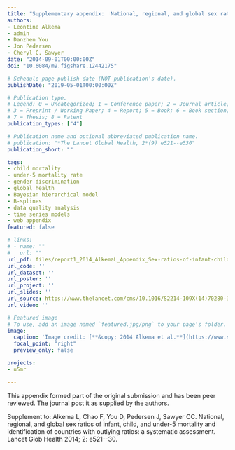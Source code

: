 ```yaml
---
title: "Supplementary appendix:  National, regional, and global sex ratios of infant, child, and under-5 mortality and identification of countries with outlying ratios: a systematic assessment"
authors:
- Leontine Alkema
- admin
- Danzhen You
- Jon Pedersen
- Cheryl C. Sawyer
date: "2014-09-01T00:00:00Z"
doi: "10.6084/m9.figshare.12442175"

# Schedule page publish date (NOT publication's date).
publishDate: "2019-05-01T00:00:00Z"

# Publication type.
# Legend: 0 = Uncategorized; 1 = Conference paper; 2 = Journal article;
# 3 = Preprint / Working Paper; 4 = Report; 5 = Book; 6 = Book section;
# 7 = Thesis; 8 = Patent
publication_types: ["4"]

# Publication name and optional abbreviated publication name.
# publication: "*The Lancet Global Health, 2*(9) e521--e530"
publication_short: ""

tags:
- child mortality
- under-5 mortality rate
- gender discrimination
- global health
- Bayesian hierarchical model
- B-splines
- data quality analysis
- time series models
- web appendix
featured: false

# links:
# - name: ""
#   url: ""
url_pdf: files/report1_2014_AlkemaL_Appendix_Sex-ratios-of-infant-child-and-under-5-mortality-and-identification-of-countries-with-outlying-ratios.pdf
url_code: ''
url_dataset: ''
url_poster: ''
url_project: ''
url_slides: ''
url_source: https://www.thelancet.com/cms/10.1016/S2214-109X(14)70280-3/attachment/f8888b19-ce87-4f68-8eba-8ccb90976b8f/mmc1.pdf
url_video: ''

# Featured image
# To use, add an image named `featured.jpg/png` to your page's folder. 
image:
  caption: 'Image credit: [**&copy; 2014 Alkema et al.**](https://www.sciencedirect.com/science/article/pii/S2214109X14702803)'
  focal_point: "right"
  preview_only: false

projects:
- u5mr

---
```


This appendix formed part of the original submission and has been peer reviewed. The journal post it as supplied by the authors.

Supplement to: Alkema L, Chao F, You D, Pedersen J, Sawyer CC. National, regional, and
global sex ratios of infant, child, and under-5 mortality and identification of countries
with outlying ratios: a systematic assessment. Lancet Glob Health 2014; 2: e521--30.
